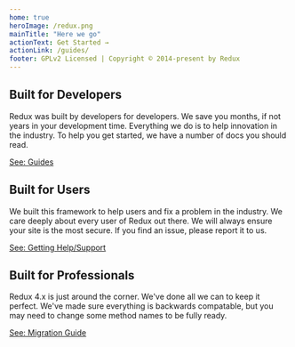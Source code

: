 ```yaml
---
home: true
heroImage: /redux.png
mainTitle: "Here we go"
actionText: Get Started →
actionLink: /guides/
footer: GPLv2 Licensed | Copyright © 2014-present by Redux
---
```



<div class="features">
  <div class="feature">
  
## Built for Developers
Redux was built by developers for developers. We save you months, if not years in your development time. Everything we
do is to help innovation in the industry. To help you get started, we have a number of docs you should read.

[See: Guides](./guides/)

  </div>
  <div class="feature">

## Built for Users
We built this framework to help users and fix a problem in the industry. We care deeply about every user of Redux out there.
We will always ensure your site is the most secure. If you find an issue, please report it to us.

[See: Getting Help/Support](guides/basics-support-defined.md)

  </div>
  <div class="feature">

## Built for Professionals
Redux 4.x is just around the corner. We've done all we can to keep it perfect. We've made sure everything is backwards
compatable, but you may need to change some method names to be fully ready.

[See: Migration Guide](guides/migration-guide.md)

  </div>
</div>